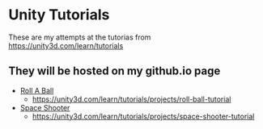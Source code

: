 # Unity Tutorials

These are my attempts at the tutorias from https://unity3d.com/learn/tutorials

## They will be hosted on my github.io page

* [Roll A Ball](http://mvndaai.github.io/unity/roll-a-ball/)
  * https://unity3d.com/learn/tutorials/projects/roll-ball-tutorial
* [Space Shooter](http://mvndaai.github.io/unity/space-shooter/)
  * https://unity3d.com/learn/tutorials/projects/space-shooter-tutorial

